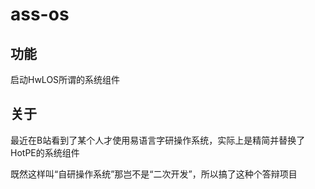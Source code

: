 # ass-os

## 功能
启动HwLOS所谓的系统组件

## 关于
最近在B站看到了某个人才使用易语言字研操作系统，实际上是精简并替换了HotPE的系统组件

既然这样叫“自研操作系统”那岂不是“二次开发”，所以搞了这种个答辩项目
